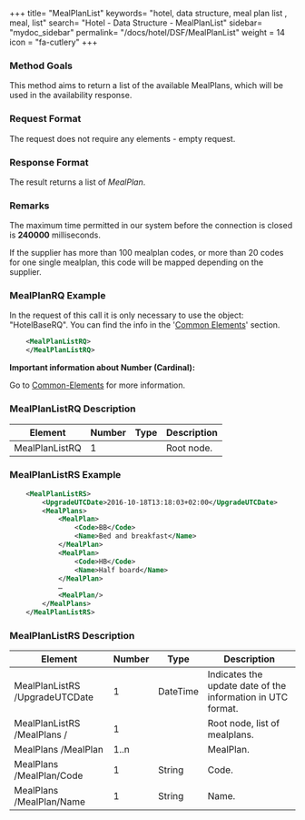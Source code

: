 +++
title= "MealPlanList"
keywords= "hotel, data structure, meal plan list , meal, list"
search= "Hotel - Data Structure - MealPlanList"
sidebar= "mydoc_sidebar"
permalink= "/docs/hotel/DSF/MealPlanList"
weight = 14
icon = "fa-cutlery"
+++



### Method Goals


This method aims to return a list of the available MealPlans, which will
be used in the availability response.



### Request Format


The request does not require any elements - empty request.



### Response Format


The result returns a list of *MealPlan*.



### Remarks


The maximum time permitted in our system before the connection is closed is  **240000** milliseconds.

If the supplier has more than 100 mealplan codes, or more than 20 codes for one single mealplan, this code will be mapped depending on the supplier.



### MealPlanRQ Example

In the request of this call it is only necessary to use the object: "HotelBaseRQ". You can find the info in the '[Common Elements](/connectiontypessellers/hotelpullsellers/methods/common-elements/)' section.

~~~xml
    <MealPlanListRQ>
    </MealPlanListRQ>
~~~



**Important information about Number (Cardinal):**

Go to [Common-Elements](/connectiontypessellers/hotelpullsellers/methods/common-elements/#Important) for more information.



### MealPlanListRQ Description


| **Element**		| **Number** | **Type** | **Description**		|
| --------------------- | ---------- | -------- | ----------------------------- |
| MealPlanListRQ	| 1          |		| Root node.			|



### MealPlanListRS Example

~~~xml
    <MealPlanListRS>
        <UpgradeUTCDate>2016-10-18T13:18:03+02:00</UpgradeUTCDate>
        <MealPlans>
            <MealPlan>
                <Code>BB</Code>
                <Name>Bed and breakfast</Name>
            </MealPlan>
            <MealPlan>
                <Code>HB</Code>
                <Name>Half board</Name>
            </MealPlan>
            …
            <MealPlan/>
        </MealPlans>
    </MealPlanListRS>
~~~



### MealPlanListRS Description


| **Element**		| **Number** | **Type** | **Description**	|
| --------------------- | ---------- | -------- | --------------------- |
| MealPlanListRS /UpgradeUTCDate		| 1       	|	DateTime	| Indicates the update date of the information in UTC format.	|
| MealPlanListRS /MealPlans /	| 1          |		| Root node, list of mealplans.		|
| MealPlans /MealPlan	| 1..n          	| 		| MealPlan.			|
| MealPlans /MealPlan/Code	| 1         	| String		| Code.			|
| MealPlans /MealPlan/Name	| 1          	| String		| Name.			|

                       

